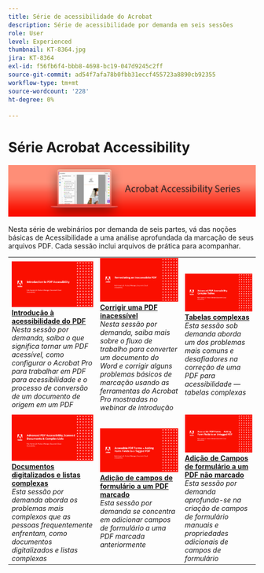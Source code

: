 ```yaml
---
title: Série de acessibilidade do Acrobat
description: Série de acessibilidade por demanda em seis sessões
role: User
level: Experienced
thumbnail: KT-8364.jpg
jira: KT-8364
exl-id: f56fb6f4-bbb8-4698-bc19-047d9245c2ff
source-git-commit: ad54f7afa78b0fbb31eccf455723a8890cb92355
workflow-type: tm+mt
source-wordcount: '228'
ht-degree: 0%

---
```


# Série Acrobat Accessibility

![Imagem da série Acrobat Accessibility](../assets/Hero_Accessibility.png)

Nesta série de webinários por demanda de seis partes, vá das noções básicas de Acessibilidade a uma análise aprofundada da marcação de seus arquivos PDF. Cada sessão inclui arquivos de prática para acompanhar.

<table style="table-layout:fixed">
<tr>
  <td>
    <a href="accessibilitysession1.md">
      <img alt="Introdução à acessibilidade do PDF" src="../assets/Accessibilitysession1_1280.png" />
    </a>
    <div>
    <a href="accessibilitysession1.md"><strong>Introdução à acessibilidade do PDF</strong></a>
    </div>
    <em>Nesta sessão por demanda, saiba o que significa tornar um PDF acessível, como configurar o Acrobat Pro para trabalhar em PDF para acessibilidade e o processo de conversão de um documento de origem em um PDF</em>
    <br>
  </td>
  <td>
    <a href="accessibilitysession2.md">
      <img alt="Corrigir uma PDF inacessível" src="../assets/Accessibilitysession2_1280.png" />
    </a>
    <div>
    <a href="accessibilitysession2.md"><strong>Corrigir uma PDF inacessível</strong></a>
    </div>
    <em>Nesta sessão por demanda, saiba mais sobre o fluxo de trabalho para converter um documento do Word e corrigir alguns problemas básicos de marcação usando as ferramentas do Acrobat Pro mostradas no webinar de introdução</em>
    <br>
  </td>  
  <td>
    <a href="accessibilitysession3.md">
      <img alt="Tabelas complexas" src="../assets/Accessibilitysession3_1280.png" />
    </a>
    <div>
    <a href="accessibilitysession3.md"><strong>Tabelas complexas</strong></a>
    </div>
    <em>Esta sessão sob demanda aborda um dos problemas mais comuns e desafiadores na correção de uma PDF para acessibilidade — tabelas complexas</em>
    <br>
  </td>
</tr>
<tr>
  <td>
    <a href="accessibilitysession4.md">
      <img alt="Documentos digitalizados e listas complexas" src="../assets/Accessibilitysession4_1280.png" />
    </a>
    <div>
    <a href="accessibilitysession4.md"><strong>Documentos digitalizados e listas complexas</strong></a>
    </div>
    <em>Esta sessão por demanda aborda os problemas mais complexos que as pessoas frequentemente enfrentam, como documentos digitalizados e listas complexas</em>
    <br>
  </td>
  <td>
    <a href="accessibilitysession5.md">
      <img alt="Adição de campos de formulário a um PDF marcado" src="../assets/Accessibilitysession5_1280.png" />
    </a>
    <div>
    <a href="accessibilitysession5.md"><strong>Adição de campos de formulário a um PDF marcado</strong></a>
    </div>
    <em>Esta sessão por demanda se concentra em adicionar campos de formulário a uma PDF marcada anteriormente</em>
    <br>
  </td>  
  <td>
    <a href="accessibilitysession6.md">
      <img alt="Adição de campos de formulário a um PDF não marcado" src="../assets/Accessibilitysession6_1280.png" />
    </a>
    <div>
    <a href="accessibilitysession6.md"><strong>Adição de Campos de formulário a um PDF não marcado</strong></a>
    </div>
    <em>Esta sessão por demanda aprofunda-se na criação de campos de formulário manuais e propriedades adicionais de campos de formulário</em>
    <br>
  </td> 
</tr>
</table>
